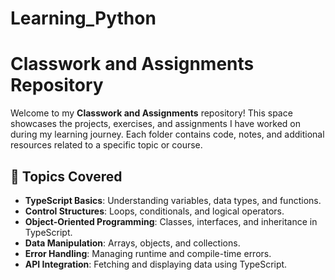 # Learning_Python
<!DOCTYPE html>
<html lang="en">
<head>
    <meta charset="UTF-8">
    <meta name="viewport" content="width=device-width, initial-scale=1.0">
   
</head>
<body>
    <h1>Classwork and Assignments Repository</h1>
    <p>
        Welcome to my <strong>Classwork and Assignments</strong> repository! 
        This space showcases the projects, exercises, and assignments I have worked on during my learning journey. 
        Each folder contains code, notes, and additional resources related to a specific topic or course.
    </p>

 <h2>🚀 Topics Covered</h2>
    <ul>
        <li><strong>TypeScript Basics</strong>: Understanding variables, data types, and functions.</li>
        <li><strong>Control Structures</strong>: Loops, conditionals, and logical operators.</li>
        <li><strong>Object-Oriented Programming</strong>: Classes, interfaces, and inheritance in TypeScript.</li>
        <li><strong>Data Manipulation</strong>: Arrays, objects, and collections.</li>
        <li><strong>Error Handling</strong>: Managing runtime and compile-time errors.</li>
        <li><strong>API Integration</strong>: Fetching and displaying data using TypeScript.</li>
    </ul>

